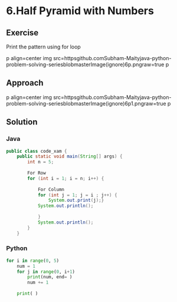 # 6.Half Pyramid with Numbers


## Exercise
Print the pattern using for loop


p align=center
        img src=httpsgithub.comSubham-Maityjava-python-problem-solving-seriesblobmasterImage(ignore)6p.pngraw=true
        p

## Approach

p align=center
        img src=httpsgithub.comSubham-Maityjava-python-problem-solving-seriesblobmasterImage(ignore)6p1.pngraw=true
        p

## Solution

### Java 

```java
public class code_xam {
    public static void main(String[] args) {
        int n = 5;
 
        For Row
        for (int i = 1; i = n; i++) {
 
            For Column
            for (int j = 1; j = i ; j++) {
                System.out.print(j);}
            System.out.println();
 
            }
            System.out.println();
        }
    }

```


### Python 


```python
for i in range(0, 5)
    num = 1
    for j in range(0, i+1)
        print(num, end= )
        num += 1
 
    print( )
```